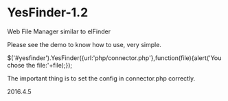 # YesFinder-1.2
Web File Manager similar to elFinder

Please see the demo to know how to use, very simple.

<div id="yesfinder"></div>

$('#yesfinder').YesFinder({url:'php/connector.php'},function(file){alert('You chose the file:'+file);});

The important thing is to set the config in connector.php correctly.

2016.4.5
